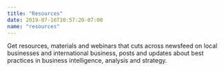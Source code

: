 ```yaml
---
title: "Resources"
date: 2019-07-16T10:57:20-07:00
name: "resources"
---
```

Get resources, materials and webinars that cuts across newsfeed on local businesses and international business, posts and updates about best practices in business intelligence, analysis and strategy. 
